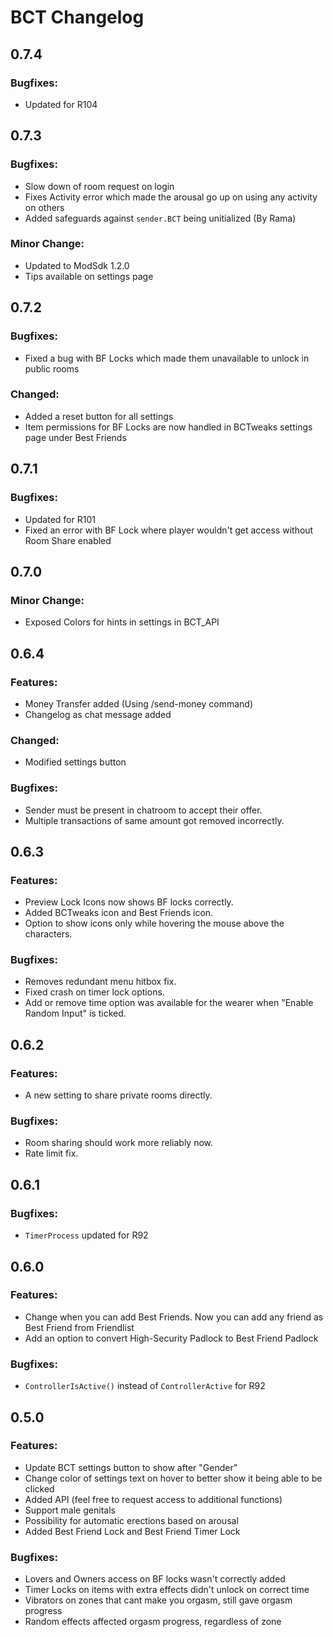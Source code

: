 # BCT Changelog

## 0.7.4
### Bugfixes:
- Updated for R104

## 0.7.3
### Bugfixes:
- Slow down of room request on login
- Fixes Activity error which made the arousal go up on using any activity on others
- Added safeguards against `sender.BCT` being unitialized (By Rama)

### Minor Change:
- Updated to ModSdk 1.2.0
- Tips available on settings page

## 0.7.2
### Bugfixes:
- Fixed a bug with BF Locks which made them unavailable to unlock in public rooms

### Changed:
- Added a reset button for all settings
- Item permissions for BF Locks are now handled in BCTweaks settings page under Best Friends

## 0.7.1
### Bugfixes:
- Updated for R101
- Fixed an error with BF Lock where player wouldn't get access without Room Share enabled

## 0.7.0
### Minor Change:
- Exposed Colors for hints in settings in BCT_API

## 0.6.4
### Features:
- Money Transfer added (Using /send-money command)
- Changelog as chat message added

### Changed:
- Modified settings button

### Bugfixes:
- Sender must be present in chatroom to accept their offer.
- Multiple transactions of same amount got removed incorrectly.

## 0.6.3
### Features: 
- Preview Lock Icons now shows BF locks correctly.
- Added BCTweaks icon and Best Friends icon.
- Option to show icons only while hovering the mouse above the characters.

### Bugfixes:
- Removes redundant menu hitbox fix.
- Fixed crash on timer lock options.
- Add or remove time option was available for the wearer when "Enable Random Input" is ticked.

## 0.6.2
### Features:
- A new setting to share private rooms directly.

### Bugfixes:
- Room sharing should work more reliably now.
- Rate limit fix.

## 0.6.1
### Bugfixes:
- `TimerProcess` updated for R92

## 0.6.0
### Features:
- Change when you can add Best Friends. Now you can add any friend as Best Friend from Friendlist
- Add an option to convert High-Security Padlock to Best Friend Padlock

### Bugfixes:
- `ControllerIsActive()` instead of `ControllerActive` for R92

## 0.5.0
### Features:
- Update BCT settings button to show after "Gender"
- Change color of settings text on hover to better show it being able to be clicked
- Added API (feel free to request access to additional functions)
- Support male genitals
- Possibility for automatic erections based on arousal
- Added Best Friend Lock and Best Friend Timer Lock

### Bugfixes:
- Lovers and Owners access on BF locks wasn't correctly added 
- Timer Locks on items with extra effects didn't unlock on correct time
- Vibrators on zones that cant make you orgasm, still gave orgasm progress
- Random effects affected orgasm progress, regardless of zone